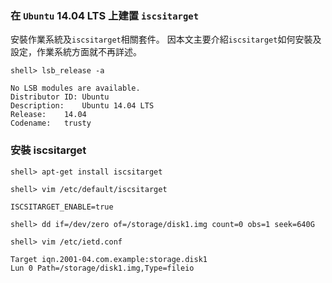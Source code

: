 
### 在 `Ubuntu` 14.04 LTS 上建置 `iscsitarget`

安裝作業系統及`iscsitarget`相關套件。
因本文主要介紹`iscsitarget`如何安裝及設定，作業系統方面就不再詳述。

```console
shell> lsb_release -a
```
```
No LSB modules are available.
Distributor ID:	Ubuntu
Description:	Ubuntu 14.04 LTS
Release:	14.04
Codename:	trusty
```
### 安裝 iscsitarget 
```console
shell> apt-get install iscsitarget
```

```console
shell> vim /etc/default/iscsitarget
```

```
ISCSITARGET_ENABLE=true
```

```console
shell> dd if=/dev/zero of=/storage/disk1.img count=0 obs=1 seek=640G
```

```console
shell> vim /etc/ietd.conf
```

```
Target iqn.2001-04.com.example:storage.disk1
Lun 0 Path=/storage/disk1.img,Type=fileio
```















